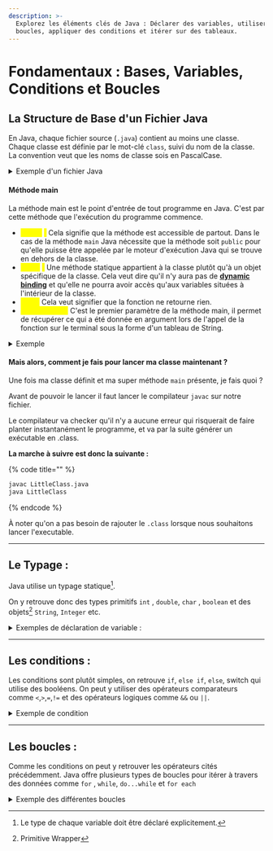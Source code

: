 ```yaml
---
description: >-
  Explorez les éléments clés de Java : Déclarer des variables, utiliser des
  boucles, appliquer des conditions et itérer sur des tableaux.
---
```


# Fondamentaux : Bases, Variables, Conditions et Boucles

## **La Structure de Base d'un Fichier Java**

En Java, chaque fichier source (`.java`) contient au moins une classe. Chaque classe est définie par le mot-clé `class`, suivi du nom de la classe. La convention veut que les noms de classe sois en PascalCase.

<details>

<summary>Exemple d'un fichier Java</summary>

{% code title="LittleClass.java" %}
```java
public class LittleClass {
    // Entrez le reste de votre code ici
}
```
{% endcode %}

</details>

#### Méthode main

La méthode main est le point d'entrée de tout programme en Java. C'est par cette méthode que l'exécution du programme commence.&#x20;

* <mark style="color:yellow;">**public**</mark> <mark style="color:yellow;">**:**</mark> Cela signifie que la méthode est accessible de partout. Dans le cas de la méthode `main` Java nécessite que la méthode soit `public` pour qu'elle puisse être appelée par le moteur d'exécution Java qui se trouve en dehors de la classe.
* <mark style="color:yellow;">**static**</mark> <mark style="color:yellow;">**:**</mark> Une méthode statique appartient à la classe plutôt qu'à un objet spécifique de la classe. Cela veut dire qu'il n'y aura pas de [**dynamic binding**](../appendicium/dynamic-binding.md) et qu'elle ne pourra avoir accès qu'aux variables situées à l'intérieur de la classe.
* <mark style="color:yellow;">**void :**</mark> Cela veut signifier que la fonction ne retourne rien.
* <mark style="color:yellow;">**String\[] args :**</mark> C'est le premier paramètre de la méthode main, il permet de récupérer ce qui a été donnée en argument lors de l'appel de la fonction sur le terminal sous la forme d'un tableau de String.&#x20;

<details>

<summary>Exemple</summary>

{% code title="LittleClass.java" %}
```java
public class LittleClass {
    public static void main(String[] args) {
        // Le code exécuté au démarrage du programme
        System.out.println("Hello World");
    }
}
```
{% endcode %}

</details>

#### Mais alors, comment je fais pour lancer ma classe maintenant ?

Une fois ma classe définit et ma super méthode `main` présente, je fais quoi ?

Avant de pouvoir le lancer il faut lancer le compilateur `javac` sur notre fichier.

Le compilateur va checker qu'il n'y a aucune erreur qui risquerait de faire planter instantanément le programme, et va par la suite générer un exécutable en .class.

**La marche à suivre est donc la suivante :**&#x20;

{% code title="" %}
```bash
javac LittleClass.java
java LittleClass
```
{% endcode %}

À noter qu'on a pas besoin de rajouter le `.class` lorsque nous souhaitons lancer l'executable.

***

## **Le Typage :**

Java utilise un typage statique[^1].&#x20;

On y retrouve donc des types primitifs `int` , `double`, `char` , `boolean` et des objets[^2] `String`, `Integer` etc.

<details>

<summary>Exemples de déclaration de variable : </summary>

```java
int maVariable = 5
double maSuperVariable = 8.3
String maVariableCool = "Hello"
```

</details>

***

## **Les conditions :**

Les conditions sont plutôt simples, on retrouve `if`, `else if`, `else`, switch qui utilise des booléens.  On peut y utiliser des opérateurs comparateurs comme  `<`,`>`,`=`,`!=` et des opérateurs logiques comme `&&` ou `||`.

<details>

<summary>Exemple de condition</summary>

```java
if ((condition && autre condition) != (troisième condition)){
   //Reste du code
} else {
   //Reste du code
}
```

</details>

***

## **Les boucles :**&#x20;

Comme les conditions on peut y retrouver les opérateurs cités précédemment. Java offre plusieurs types de boucles pour itérer à travers des données comme `for` , `while`,  `do...while` et `for each`

<details>

<summary>Exemple des différentes boucles</summary>

#### **For**

<pre class="language-java"><code class="lang-java"><strong>//FOR
</strong><strong>for (int i = 0; i &#x3C; 5; i++) {
</strong>    // Reste du code
}
</code></pre>

***

#### **While :**

```java
int i = 0;
while (i < 5) {
    // Reste du code
    i++;
}
```

***

#### **Do While :**

```java
int i = 0;
do {
    // Reste du code
    i++;
} while (i < 5);
```

***

#### **For Each :**

```java
String[] fruits = {"pomme", "banane", "mangue"};
for (String fruit : fruits) {
    // Reste du code
}
```

</details>

[^1]: Le type de chaque variable doit être déclaré explicitement.

[^2]: Primitive Wrapper
